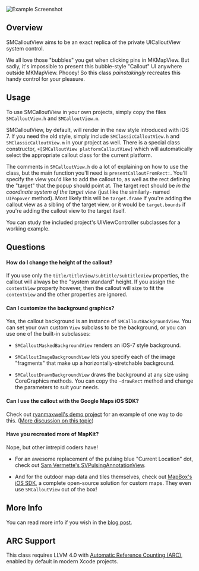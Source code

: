 ![Example Screenshot](SampleAssets/CalloutScreenshot.png)


Overview
--------

SMCalloutView aims to be an exact replica of the private UICalloutView system
control.

We all love those "bubbles" you get when clicking pins in MKMapView. But
sadly, it's impossible to present this bubble-style "Callout" UI anywhere
outside MKMapView. Phooey! So this class _painstakingly_ recreates this handy
control for your pleasure.


Usage
-----

To use SMCalloutView in your own projects, simply copy the files
`SMCalloutView.h` and `SMCalloutView.m`.

SMCalloutView, by default, will render in the new style introduced with
iOS 7. If you need the old style, simply include `SMClassicCalloutView.h`
and `SMClassicCalloutView.m` in your project as well. There is a special
class constructor, `+[SMCalloutView platformCalloutView]` which will
automatically select the appropriate callout class for the current platform.

The comments in `SMCalloutView.h` do a lot of explaining on how to use the
class, but the main function you'll need is `presentCalloutFromRect:`. You'll
specify the view you'd like to add the callout to, as well as the rect
defining the "target" that the popup should point at. The target rect should
be _in the coordinate system of the target view_ (just like the similarly-
named `UIPopover` method). Most likely this will be `target.frame` if you're
adding the callout view as a sibling of the target view, or it would be
`target.bounds` if you're adding the callout view to the target itself.

You can study the included project's UIViewController subclasses for a working
example.


Questions
---------

#### How do I change the height of the callout?

If you use only the `title/titleView/subtitle/subtitleView` properties, the
callout will always be the "system standard" height. If you assign the
`contentView` property however, then the callout will size to fit the
`contentView` and the other properties are ignored.

  [#29]: https://github.com/nfarina/calloutview/issues/29


#### Can I customize the background graphics?

Yes, the callout background is an instance of `SMCalloutBackgroundView`. You
can set your own custom `View` subclass to be the background, or you can use
one of the built-in subclasses:

 - `SMCalloutMaskedBackgroundView` renders an iOS-7 style background.

 - `SMCalloutImageBackgroundView` lets you specify each of the image
   "fragments" that make up a horizontally-stretchable background.

 - `SMCalloutDrawnBackgroundView` draws the background at any size using
   CoreGraphics methods. You can copy the `-drawRect` method and change the
   parameters to suit your needs.


#### Can I use the callout with the Google Maps iOS SDK?

Check out [ryanmaxwell's demo project][googlemaps] for an example of one way
to do this. ([More discussion on this topic][#25])

  [googlemaps]: https://github.com/ryanmaxwell/GoogleMapsCalloutView
  [#25]: https://github.com/nfarina/calloutview/issues/25


#### Have you recreated more of MapKit? 

Nope, but other intrepid coders have!

- For an awesome replacement of the pulsing blue "Current Location" dot, check
  out [Sam Vermette's SVPulsingAnnotationView][dot].

- And for the outdoor map data and tiles themselves, check out [MapBox's iOS
  SDK][mapbox], a complete open-source solution for custom maps. They even use
  `SMCalloutView` out of the box!

  [dot]: https://github.com/samvermette/SVPulsingAnnotationView
  [mapbox]: https://github.com/mapbox/mapbox-ios-sdk


More Info
---------

You can read more info if you wish in the [blog post][].

  [blog post]: http://nfarina.com/post/78014139253/smcalloutview-for-ios-7


ARC Support
-----------

This class requires LLVM 4.0 with [Automatic Reference Counting
(ARC)](http://clang.llvm.org/docs/AutomaticReferenceCounting.html), enabled by
default in modern Xcode projects.
